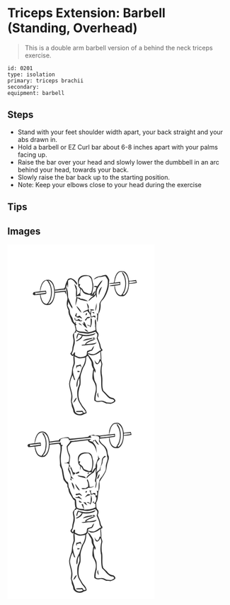 # Triceps Extension: Barbell (Standing, Overhead)
> This is a double arm barbell version of a behind the neck triceps exercise.

``` 
id: 0201 
type: isolation 
primary: triceps brachii 
secondary:  
equipment: barbell 
``` 

## Steps

 - Stand with your feet shoulder width apart, your back straight and your abs drawn in.
 - Hold a barbell or EZ Curl bar about 6-8 inches apart with your palms facing up.
 - Raise the bar over your head and slowly lower the dumbbell in an arc behind your head, towards your back.
 - Slowly raise the bar back up to the starting position.
 - Note: Keep your elbows close to your head during the exercise

## Tips


## Images

<svg width="250pt" height="400" viewBox="0 0 250 300" xmlns="http://www.w3.org/2000/svg"><g fill="#FFF"><path d="M0 0h250v300H0V0m188.99 45.93c-3.38 2.08-5.17 5.94-6.49 9.53-1.31 3.15-.56 6.89-2.62 9.74-2.62.12-5.44-.1-7.74 1.39 5.76.63 11.45-.77 17.16-1.22l1.89 1.69c-6.15 1.51-12.9.62-18.67 3.41 3.01.21 6.02-.1 9.02-.41-.55 3.89.63 7.73 2.27 11.21 1.36 3 3.83 5.98 7.3 6.36 2.75.03 5.99.88 8.18-1.3 5.6-4.79 6.65-12.74 7-19.69 4.43-.03 8.85-.48 13.2-1.37-.43-1.61-.9-3.21-1.37-4.81-3.93.57-7.86 1.11-11.83 1.42-.85-5.08-2.01-10.51-5.75-14.32-2.89-3.24-7.79-2.66-11.55-1.63m-67.38 10.58c-2.97 3.55-1.98 8.42-1.54 12.63-.01 2.52 1.89 4.32 3.32 6.17-.1 1.91-.17 3.83-.22 5.76-.91 2.37-2.99 3.68-5.07 4.94-.16-5.02.36-10.11-1.21-14.97-1.08-1.4-2.21-2.74-3.41-4.03.78 3.42 1.8 6.78 3.06 10.05-.18 4.37-.93 8.92.42 13.17-1.12 4.48-1.33 9.11-1.74 13.68.78-2.4 1.47-4.83 2.22-7.25.58-1.78.78-3.66 1.05-5.51 2.4.39 3.94 2.76 6.41 2.98 3.93.62 7.78 2.14 11.79 1.99-3.71-2.68-8.28-4.04-12.83-4.31l-1.99-1.6c-2.02.24-4.2-.12-4.66-2.44 2.38-.32 4.77-.61 7.17-.78-1.98-3.74-.02-7.81.1-11.73 1.66 2.17 2.71 4.74 4.48 6.83 3.88 3.01 8.99 3.73 13.78 3.33-1 .53-2 1.04-3.02 1.53 1.96.13 3.93.24 5.9.32-3.01 2.55-6.59 4.76-8.25 8.51 2.42-.81 3.7-3.14 5.76-4.49 2.07-1.71 5.09-2.54 5.98-5.36.17-.01.52-.02.69-.03.34 1.55.83 3.07 1.38 4.56 1.13-3.49-.71-7.04.1-10.57 1.33-7.29 7.18-12.42 10.01-19.05-4.14 2.16-6.1 6.7-8.95 10.18-2.13-.55-4.59-1.63-6.08.68 1.58.35 3.18.69 4.78 1.01-1.16 3.58-2.19 7.25-2.09 11.04.17 1.17-1.23 1.29-1.96 1.71-.3.4-.9 1.22-1.2 1.63 1.07-2.71 2.34-5.34 3.16-8.15-2.75 1.27-3.7 4.33-5.55 6.48.39-6.79 3.87-13.61 1.55-20.4-1.06-4.33-.99-10.02-5.97-11.9-5.7-1.66-13.35-1.78-17.37 3.39m35.49-2.61c-4.17.31-8.08 2.48-10.91 5.5 1.49-.58 2.93-1.28 4.35-2.02 1.43-.68 2.85-1.37 4.27-2.07 3.81.39 7.4-1.13 11.1-1.51 1.62 1.94 3.02 4.08 4.22 6.31 1.03 10.1-2.47 19.95-7.08 28.79-2.2 4.09-5.94 7.43-7.03 12.06-.1 5.58-.8 11.16-2.22 16.56-.59-.21-1.76-.64-2.35-.85 1.09 2.93 1.32 6.03.14 8.99.26 2.04.46 4.09.83 6.12 1.59-4.44.84-9.28 1.78-13.87 3.25-4.97 4.18-11.06 3.71-16.9-.27-4.25 3.75-6.8 5.91-9.94 3.1-4.69 5.49-9.91 6.99-15.33 1.53-5.11 1.07-10.49 1.97-15.71-1.43-2.77-2.37-6.13-5.03-8.02-3.71-.94-7.02 1.64-10.65 1.89m-55.12 6.09c-1.92 3.83-3.96 7.75-4.3 12.12-.5.86-.99 1.73-1.47 2.6-5.22.69-10.47 1.17-15.67 2.09-.86-5.36-2.22-11.17-6.44-14.93-2.12-1.96-5.12-1.89-7.8-1.75-6.82.52-9 8.29-10.65 13.78-.17 1.85-.33 3.71-.49 5.57-3.57.59-7.2.9-10.76 1.56-.56.97-1.09 1.96-1.59 2.97.68.73 1.39 1.43 2.13 2.1 3.43-.23 6.83-.73 10.25-.97.66 5.55 1.86 11.68 6.2 15.6 2.77 2.66 7.02 2.05 10.45 1.53 6.98-4.07 8.09-13.01 8.92-20.31 5.44-.42 10.86-1.02 16.26-1.77.87 1.62 1.79 3.23 2.74 4.81-.19-2.23-.44-4.45-.62-6.68-6.22.57-12.43 1.28-18.61 2.2-.03-.58-.1-1.72-.13-2.3 5.93-.27 11.78-1.94 17.73-1.49 1.2-2.99 2.11-6.07 3.09-9.13.41 1.99.8 3.98 1.27 5.96.71-4.14.21-8.33.41-12.49 1.31-1.02 2.97-1.42 4.46-2.11 5.07 1.34 7.26 6.44 10.59 9.94.03-.9.07-2.68.1-3.58-2.57-3.79-6.12-6.91-10.63-8.12-1.95.58-4.54.59-5.44 2.8m53.18 25.75c1.27-4.83 3.28-9.4 5.19-14.01-4.57 2.92-6.28 8.88-5.19 14.01m-54.56-2.77c-.13 3.77 2.02 7.47.76 11.19-1.45 5.89-.94 12.19 2.26 17.43-.98 6.38 3.18 11.74 5.03 17.52.75 2.72 2.98 4.46 4.79 6.45 1.03 2.45 1.55 5.1 2.14 7.68.61 3.94-3.09 6.44-4.58 9.68-.51 3.12.92 6.08 1.12 9.16.45 5.47-2.13 10.58-2.26 16.01 0 2.81-2.19 4.83-3.4 7.17 1.78 1.31 3.32 5.37 5.83 2.8-1.39 5.66 1.31 11.61-1.08 17.08-1.76 4.78-1.67 9.94-2.4 14.91-1.53 5.01-3.68 9.93-4.15 15.2-.2 6.47 2.77 12.45 3.49 18.79.63 3.73-.25 7.48-.5 11.21.27 2.3 1.09 4.51 1.17 6.84.12 2.89 2.02 5.28 2.54 8.07-.02 8.67 12.06 11.66 18.22 7.2 1.68-.45 3.29-1.11 4.79-2-.45-6.49-6.78-9.95-9.09-15.63-6.91-9.1-5.64-21.8-1.58-31.83 1.19-6.57-.87-13.48 1.55-19.89 1.57-4.01 2.39-8.37 4.79-11.99 2.96-4.6 3.45-10.26 3.55-15.59.74-.64 1.54-1.16 2.42-1.56 1.58.46 1.74 2.42 2.63 3.58 1.58 3.04 4.37 5.71 4.12 9.41-.21 3.38 1.51 6.29 3.04 9.15a59.114 59.114 0 0 0-1.66 15.79c1.35 4.57 4.78 8.31 5.37 13.15 2.1 8.4-3.6 16.27-1.97 24.7 1.5.72 2.96 1.58 4.6 1.96 2.91.49 5.83-.93 8.73-.29 2.39.81 4.58 2.06 6.87 3.11 2.4-.29 4.76.33 7.15.45 2.53-1 5.44-1.69 7.42-3.63 2.15-2.27-.66-4.73-2.47-6.08-2.79-.6-5.77-1.04-7.86-3.2-3.06-2.99-5.79-6.31-9.12-9.03-3.37-7.88-.88-16.75-2.27-25-1.35-6.18-1.27-12.7.2-18.84.86-3.22-1.86-5.99-1.54-9.19.18-4.59-.21-9.17-.8-13.72l2.61-1.12c-.04-.59-.13-1.77-.17-2.36-3.3-2.61-2.54-7.06-4.19-10.52-1.31-2.96-2.25-6.06-3.63-8.99.62-2.01 1.71-4.04 1.32-6.21-.08-2.94-3.68-4.27-3.45-7.32-1.4-5.99.92-12.44-1.79-18.12-1.68 3.65-.55 7.44-.09 11.2-.58.05-1.73.15-2.3.19l2.13.39c.19 2.22.4 4.44.59 6.66-4.78 2.4-10.23 3.86-15.56 3.78-5.51-1.59-11.69-.13-16.6-3.6-.38-2.68-1.06-5.3-1.75-7.91.44-.31 1.34-.93 1.78-1.24-.4-.45-1.2-1.34-1.59-1.78.07-1.32.09-2.63.03-3.94-.34.78-1.02 2.35-1.36 3.14-1.74-1.8-3.12-3.96-3.46-6.49-.57-3.82-3.93-6.43-4.7-10.18-.38-2.05-.56-4.13-.85-6.18-1.17-2.16-2.16-4.4-3.19-6.63.43-2.34.73-4.71.93-7.08 1.77 4.27 4.06 8.33 6.87 12 .01-.84.02-2.5.03-3.34-.83-1.4-1.58-2.83-2.33-4.27-1.63-3.79-3.14-7.63-4.77-11.41-.2-5.91-.2-11.96-3.01-17.37-1.31 3.49.67 6.94.65 10.48m33.99 16.56c.65 3.41 1.75 6.72 2.11 10.19 2.66-3.31.61-7.66-2.11-10.19m16.35-.09c-.71 4.55-1.84 9.07-2.04 13.68 2.25-4.07 2.76-9.11 2.04-13.68m-33.95 4.88c1.63 4.57 5.22 8.1 8.4 11.65-1.04-4.82-4.75-8.6-8.4-11.65m20.88 4.66c-2.56 3.28-7.9 2.73-10.05 6.68 2.54-.88 4.95-2.08 7.51-2.92 2.89 3.17 6.31 6.61 6.04 11.25 1.68-.58 3.39-1.09 5.1-1.62.67.51 2 1.52 2.67 2.02-.02-.89-.07-2.67-.09-3.56-1.19 0-2.37.02-3.56.07-.65.48-1.97 1.44-2.63 1.92-.51-1.34-.99-2.68-1.48-4.02.79-2.41.54-4.98 1.07-7.43 1.65 1.4 3.31.18 4.86-.4-2.65-.96-5.5-1.49-8.28-.69l2.31.37c-.17 2.05-.54 4.08-1.04 6.08-1.26-2.41-2.27-5-2.43-7.75m6.25 5.37c-.04.28-.13.86-.17 1.15.82.41 2.45 1.22 3.26 1.62v-2.07c-1.03-.24-2.06-.47-3.09-.7m-27.96 2.86c-.53 1.32-1.07 2.65-1.55 3.99 2.24 1.66 4.57 3.93 7.51 2.31 1.46.87 2.96 1.7 4.69 1.94-1.2-1.86-2.85-3.34-4.37-4.92-1.66.73-3.36 1.36-5.1 1.85-.34-2.06-.11-4.12.51-6.1-.43.23-1.27.7-1.69.93m18.31-.94c-1.31.38-2.83 3.15-1.24 3.87 1.07-.51 2.73-3.21 1.24-3.87m1.54 6.64c-1.85 1.34-3.04 3.41-4.66 5.01.43.48.87.96 1.3 1.44.98-1.35 1.93-2.72 2.85-4.11 2.04-.17 4.17-.39 5.29-2.36-1.59-.05-3.2-.25-4.78.02m-21.38.75c-.36 1-.72 2.01-1.08 3.01l2.36 2.36c1.57.08 3.14.15 4.71.15 2.04 1.04 5.06 2.03 6.27-.77l-2.83.6c-1.06-.92-2.11-1.85-3.15-2.77-.65.43-1.96 1.28-2.61 1.7l-3.11-.16c-.18-1.38-.37-2.75-.56-4.12m26.3 1.13c.13 4.38.71 8.82-.22 13.15-1.98-.78-3.95-1.59-5.99-2.21 1.28 1.63 3.02 2.59 5.1 2.64.16.57.47 1.71.63 2.28 2.95-4.31 2.89-9.71 2.58-14.71-.53-.29-1.58-.86-2.1-1.15m-12.31 6.28c.36.8 1.08 2.39 1.44 3.19-.73-.2-2.19-.61-2.91-.81 1.99 3.36 4.38 6.86 8.29 8.12-.59-.98-1.2-1.95-1.82-2.91-.58-2.33-1.69-4.46-2.71-6.61-.57-.25-1.71-.74-2.29-.98m-8.28 2.56c1.65 1.97 4.05 2.94 6.44 3.7-1.25-1.25-2.69-2.29-4.07-3.37-.6-.08-1.78-.25-2.37-.33m10.47 9.94c1.43 2.35 3.46 4.25 6.42 4.22-1.6-2.1-3.74-3.84-6.42-4.22z"/><path d="M187.77 48.67c1.57-2.17 4.36-2.12 6.75-2.35-.39 3.69 2.85 6.18 3.72 9.55 3.13 10.1 1.78 22.03-5.4 30.15-7.83-.62-9.95-9.71-10.8-16.08 3.13-.43 6.26-.85 9.38-1.31.07-1.69.02-3.39-.06-5.08-3.3.32-6.58.76-9.84 1.3 1.54-5.56 1.88-11.88 6.25-16.18z"/><path d="M194.48 45.54c6.84 2.97 10.15 10.37 10.47 17.46.51 8.05-.78 17.44-7.6 22.72-.63-.53-1.26-1.05-1.88-1.58 1.32-.96 2.44-2.18 2.92-3.76 3.59-8.85 3.91-19.12.17-27.97-1.19-2.39-2.91-4.47-4.08-6.87zM124.47 56.62c3.53-3.13 8.5-3.15 12.95-3.02 2.13 1.83 4.7 3.64 5.19 6.62.67 4.22 2.11 8.44 1.46 12.76-.43 3.22-1.06 6.43-2.12 9.51-1.01.42-2.01.85-3.01 1.29-2.69-.9-5.42-1.71-7.99-2.91-2.14-1.19-2.71-3.8-4.07-5.66-1.54-1.33-3.23-2.46-4.75-3.81.09-1.36 1.69-2.98.95-4.26-.54.05-1.62.14-2.16.18-.07-3.79.35-8.16 3.55-10.7zM63.47 62.31c1.17-1.25 3.06-1.14 4.37-.18 2.26 3.75 4.89 7.49 5.51 11.94 1.53 9.3.32 19.84-6.56 26.87-7.76-.86-9.31-9.69-10.7-15.88 3.13-.49 6.35-.6 9.41-1.46 1.1-1.64.05-3.56-.21-5.28-3.23.36-6.46.82-9.68 1.25.43-1.86.84-3.73 1.22-5.61 1.37-4.27 2.71-8.98 6.64-11.65z"/><path d="M69.69 62.02l-.27-1.01c5.93 2.43 8.77 8.85 9.49 14.84.96 5.77.21 11.73-1.71 17.23-1.55 3.52-3.97 7.39-8.11 8.05.4-.74 1.18-2.22 1.58-2.95 2.23-2.38 3.11-5.59 3.73-8.7 2.26-9.3.9-19.59-4.71-27.46zM206.59 62.86c3.4.01 6.75-.73 10.14-.69.51.41 1.54 1.24 2.06 1.65-4.07 1.22-8.3 1.56-12.51 1.88.08-.71.24-2.13.31-2.84zM47.09 81.82c3.98-.27 7.98-.39 11.92-1.08 2.27-.26 4.98-1.12 6.71.95-6 1.47-12.2 1.66-18.25 2.85-.09-.68-.29-2.04-.38-2.72zM131.26 136.2c.58.53.58.53 0 0zM138.92 150.81c3.43-.93 6.91-1.73 10.26-2.94 1.09 1.38 2.46 2.58 3.23 4.19.5 2.38-.59 4.72-1.08 7.02 1.97 4.53 4.34 9.01 4.95 13.98.23 2.11 1.36 3.91 2.62 5.56-4.02 1.6-6.81 5.23-10.95 6.59-3.94 1.77-8.1-.4-12.05-1.01 1.29-3.27 4.85-3.52 7.68-4.61 1.88-2.19 2.69-5.08 3.35-7.83-1.89 1.88-3.28 4.16-4.46 6.54-2.4.51-4.83 1.02-7.02 2.16-1.46 2.49.24 6.59-2.89 8.21-4.01 2.15-9.15 3.3-13.45 1.25-1.51-.62-3-1.31-4.49-1.97 0-1.9-.02-3.79-.1-5.68-2.09.82-2.75 3.02-3.79 4.8-.57-.8-1.14-1.59-1.71-2.38 1.64-2.64 2.69-5.6 2.97-8.7.32-3.74 2.63-7.08 2.16-10.92.69-5.37-3.05-10.64-.05-15.74l2.45-.04c-.12-.73-.35-2.18-.47-2.91 2.75 1.59 5.54 3.48 8.85 3.43 4.69.04 9.3 2.24 13.99 1m-6.93 2.64c-4.3-.12-8.33-1.77-12.45-2.79-1.42 3.01-3.22 6.27-1.73 9.61.72-2.72 1.52-5.41 2.61-8 1.94.68 3.87 1.38 5.75 2.19-1.96 4.13-5.87 6.51-9.8 8.47.18.32.55.96.73 1.28 4.27-2.03 9.19-4.23 10.36-9.33 6.51 1.06 13.28.39 19.39-2.11 1.24-.75 2.08-1.99 3.08-2.99-5.66 2.35-11.76 3.96-17.94 3.67m-4.39 9.96c5.09-.77 9.95-2.7 15.09-3.18l1.12-2c-5.51 1.09-11.81 1.32-16.21 5.18m16.59-4.21c1.24.64 3.65.79 4.37-.61-.97-.91-4.57-1.32-4.37.61m-9.69 6.44c-1.48.84-2.11 2.5-2.99 3.87-1.84.15-3.68.32-5.52.47l-.06 1.18c4.75.42 9.36-1.1 14.1-1.1 4.06-.26 8.73-.39 11.43-3.94-5.9 1.63-12.18 2.85-18.22 2.65 4.24-4.78 11.62-5.01 16.51-8.99-5.42.82-10.62 2.96-15.25 5.86z"/><path d="M142.08 187.6c5.71.59 11.07-2.4 15.32-5.94.39 4.4.6 8.81.65 13.23-.43-.11-1.29-.33-1.73-.45-.86 2.44-1.27 5.38-3.49 7-2.66-.73-3.74-3.51-5.05-5.63.68 2.5.87 6.36 3.98 7.02 3.18-.18 4.35-3.59 5.93-5.78.71 2.24 1.99 4.51 1.43 6.94-1.49 6.61-2.05 13.6-.45 20.26.88 7.95-.76 16.2 2.1 23.89 1.93 2.43 4.37 4.37 6.34 6.76 2.44 2.85 5.09 5.97 8.98 6.69 1.84.45 5.44 1.04 4.74 3.67-1.52 1.02-3.05 2.09-4.8 2.68-2.64.05-5.28-.32-7.9-.63-3.18-1.33-6.32-3.2-9.92-2.53-2.86-.18-7.06 1.49-8.78-1.61.1-4.37.16-8.91 1.84-13.02-.04-4.1.27-8.22-.2-12.31-.46-3.52-3.24-6.21-3.71-9.72-.64-4.82-1.97-9.81-.1-14.54l1.33 3.79c3.04-4.66-2.61-8.57-2.51-13.31.04-6.98-5.28-12.17-9.08-17.48l-.62-1.08c1.96.52 3.75 1.54 5.7 2.1m12.7 71.95c-.4-2.97-.88-5.92-1.4-8.87-1.57 3.06-1.09 6.45 1.4 8.87zM113.68 189.58c2.72 1.12 5.25 2.77 8.15 3.37 3.56.3 7.03-.76 10.47-1.49-.52 6.33-2.27 12.58-6.05 17.77-1.32 4.8-3.05 9.5-4.7 14.19-3.25 5.49-5.43 11.88-4.21 18.32 2.1-2.43 1.46-5.78 1.89-8.71.44-2.36 1.52-4.53 2.54-6.68.43 4.46 1.09 9.2-.95 13.39-2.99 6.31-2.94 13.62-1.73 20.36.85 5.55 4.67 9.89 7.14 14.75 2.45 3.02 5.04 5.95 6.93 9.39l-3.69.9c-.82-1.23-1.51-2.55-2.53-3.62-3.34.16-6.67.54-10.02.48-.15.38-.45 1.13-.6 1.5 3.31.34 6.61.22 9.91-.03l1.96 1.76c-3.89 3.32-10.68 2.76-13.28-1.82-1.4-6.01-4.05-11.62-5.85-17.51.75-3.25 1.35-6.57.97-9.92-.38-6.84-3.71-13.16-3.94-20.01.43-5.05 2.14-9.93 4.23-14.52.99 2.52 1.91 5.07 2.77 7.64.48.14 1.44.44 1.92.59-1.85-5.43-3.86-10.96-3.97-16.75.14-5.17 4.08-9.55 3.24-14.81-.18-2.85-.44-5.69-.6-8.54m3.2 15.4c-.15 1.82-.29 3.65-.1 5.47.33-.88.98-2.64 1.31-3.52 1.78-.43 3.56-.9 5.32-1.41.74 1.08 1.53 2.13 2.36 3.15-.5-1.87-1.12-3.71-1.75-5.53-2.26 1.02-4.67 1.62-7.14 1.84m1.91 11.06c.82-.01 2.47-.03 3.29-.03l.59-1.5-3.93-.63c.02.72.03 1.44.05 2.16m-5.29 47.73c-.74 1.31-1.41 2.65-1.94 4.06 3.5-1.6 4.63-5.4 6.19-8.58-2.11.77-3.35 2.57-4.25 4.52z"/></g><g fill="#333"><path d="M188.99 45.93c3.76-1.03 8.66-1.61 11.55 1.63 3.74 3.81 4.9 9.24 5.75 14.32 3.97-.31 7.9-.85 11.83-1.42.47 1.6.94 3.2 1.37 4.81-4.35.89-8.77 1.34-13.2 1.37-.35 6.95-1.4 14.9-7 19.69-2.19 2.18-5.43 1.33-8.18 1.3-3.47-.38-5.94-3.36-7.3-6.36-1.64-3.48-2.82-7.32-2.27-11.21-3 .31-6.01.62-9.02.41 5.77-2.79 12.52-1.9 18.67-3.41l-1.89-1.69c-5.71.45-11.4 1.85-17.16 1.22 2.3-1.49 5.12-1.27 7.74-1.39 2.06-2.85 1.31-6.59 2.62-9.74 1.32-3.59 3.11-7.45 6.49-9.53m-1.22 2.74c-4.37 4.3-4.71 10.62-6.25 16.18 3.26-.54 6.54-.98 9.84-1.3.08 1.69.13 3.39.06 5.08-3.12.46-6.25.88-9.38 1.31.85 6.37 2.97 15.46 10.8 16.08 7.18-8.12 8.53-20.05 5.4-30.15-.87-3.37-4.11-5.86-3.72-9.55-2.39.23-5.18.18-6.75 2.35m6.71-3.13c1.17 2.4 2.89 4.48 4.08 6.87 3.74 8.85 3.42 19.12-.17 27.97-.48 1.58-1.6 2.8-2.92 3.76.62.53 1.25 1.05 1.88 1.58 6.82-5.28 8.11-14.67 7.6-22.72-.32-7.09-3.63-14.49-10.47-17.46m12.11 17.32c-.07.71-.23 2.13-.31 2.84 4.21-.32 8.44-.66 12.51-1.88-.52-.41-1.55-1.24-2.06-1.65-3.39-.04-6.74.7-10.14.69zM121.61 56.51c4.02-5.17 11.67-5.05 17.37-3.39 4.98 1.88 4.91 7.57 5.97 11.9 2.32 6.79-1.16 13.61-1.55 20.4 1.85-2.15 2.8-5.21 5.55-6.48-.82 2.81-2.09 5.44-3.16 8.15.3-.41.9-1.23 1.2-1.63.73-.42 2.13-.54 1.96-1.71-.1-3.79.93-7.46 2.09-11.04-1.6-.32-3.2-.66-4.78-1.01 1.49-2.31 3.95-1.23 6.08-.68 2.85-3.48 4.81-8.02 8.95-10.18-2.83 6.63-8.68 11.76-10.01 19.05-.81 3.53 1.03 7.08-.1 10.57-.55-1.49-1.04-3.01-1.38-4.56-.17.01-.52.02-.69.03-.89 2.82-3.91 3.65-5.98 5.36-2.06 1.35-3.34 3.68-5.76 4.49 1.66-3.75 5.24-5.96 8.25-8.51a230.6 230.6 0 0 1-5.9-.32c1.02-.49 2.02-1 3.02-1.53-4.79.4-9.9-.32-13.78-3.33-1.77-2.09-2.82-4.66-4.48-6.83-.12 3.92-2.08 7.99-.1 11.73-2.4.17-4.79.46-7.17.78.46 2.32 2.64 2.68 4.66 2.44l1.99 1.6c4.55.27 9.12 1.63 12.83 4.31-4.01.15-7.86-1.37-11.79-1.99-2.47-.22-4.01-2.59-6.41-2.98-.27 1.85-.47 3.73-1.05 5.51-.75 2.42-1.44 4.85-2.22 7.25.41-4.57.62-9.2 1.74-13.68-1.35-4.25-.6-8.8-.42-13.17a73.25 73.25 0 0 1-3.06-10.05c1.2 1.29 2.33 2.63 3.41 4.03 1.57 4.86 1.05 9.95 1.21 14.97 2.08-1.26 4.16-2.57 5.07-4.94.05-1.93.12-3.85.22-5.76-1.43-1.85-3.33-3.65-3.32-6.17-.44-4.21-1.43-9.08 1.54-12.63m2.86.11c-3.2 2.54-3.62 6.91-3.55 10.7.54-.04 1.62-.13 2.16-.18.74 1.28-.86 2.9-.95 4.26 1.52 1.35 3.21 2.48 4.75 3.81 1.36 1.86 1.93 4.47 4.07 5.66 2.57 1.2 5.3 2.01 7.99 2.91 1-.44 2-.87 3.01-1.29 1.06-3.08 1.69-6.29 2.12-9.51.65-4.32-.79-8.54-1.46-12.76-.49-2.98-3.06-4.79-5.19-6.62-4.45-.13-9.42-.11-12.95 3.02z"/><path d="M157.1 53.9c3.63-.25 6.94-2.83 10.65-1.89 2.66 1.89 3.6 5.25 5.03 8.02-.9 5.22-.44 10.6-1.97 15.71a54.134 54.134 0 0 1-6.99 15.33c-2.16 3.14-6.18 5.69-5.91 9.94.47 5.84-.46 11.93-3.71 16.9-.94 4.59-.19 9.43-1.78 13.87-.37-2.03-.57-4.08-.83-6.12 1.18-2.96.95-6.06-.14-8.99.59.21 1.76.64 2.35.85 1.42-5.4 2.12-10.98 2.22-16.56 1.09-4.63 4.83-7.97 7.03-12.06 4.61-8.84 8.11-18.69 7.08-28.79-1.2-2.23-2.6-4.37-4.22-6.31-3.7.38-7.29 1.9-11.1 1.51-1.42.7-2.84 1.39-4.27 2.07-1.42.74-2.86 1.44-4.35 2.02 2.83-3.02 6.74-5.19 10.91-5.5zM101.98 59.99c.9-2.21 3.49-2.22 5.44-2.8 4.51 1.21 8.06 4.33 10.63 8.12-.03.9-.07 2.68-.1 3.58-3.33-3.5-5.52-8.6-10.59-9.94-1.49.69-3.15 1.09-4.46 2.11-.2 4.16.3 8.35-.41 12.49-.47-1.98-.86-3.97-1.27-5.96-.98 3.06-1.89 6.14-3.09 9.13-5.95-.45-11.8 1.22-17.73 1.49.03.58.1 1.72.13 2.3 6.18-.92 12.39-1.63 18.61-2.2.18 2.23.43 4.45.62 6.68-.95-1.58-1.87-3.19-2.74-4.81-5.4.75-10.82 1.35-16.26 1.77-.83 7.3-1.94 16.24-8.92 20.31-3.43.52-7.68 1.13-10.45-1.53-4.34-3.92-5.54-10.05-6.2-15.6-3.42.24-6.82.74-10.25.97-.74-.67-1.45-1.37-2.13-2.1.5-1.01 1.03-2 1.59-2.97 3.56-.66 7.19-.97 10.76-1.56.16-1.86.32-3.72.49-5.57 1.65-5.49 3.83-13.26 10.65-13.78 2.68-.14 5.68-.21 7.8 1.75 4.22 3.76 5.58 9.57 6.44 14.93 5.2-.92 10.45-1.4 15.67-2.09.48-.87.97-1.74 1.47-2.6.34-4.37 2.38-8.29 4.3-12.12m-38.51 2.32c-3.93 2.67-5.27 7.38-6.64 11.65-.38 1.88-.79 3.75-1.22 5.61 3.22-.43 6.45-.89 9.68-1.25.26 1.72 1.31 3.64.21 5.28-3.06.86-6.28.97-9.41 1.46 1.39 6.19 2.94 15.02 10.7 15.88 6.88-7.03 8.09-17.57 6.56-26.87-.62-4.45-3.25-8.19-5.51-11.94-1.31-.96-3.2-1.07-4.37.18m6.22-.29c5.61 7.87 6.97 18.16 4.71 27.46-.62 3.11-1.5 6.32-3.73 8.7-.4.73-1.18 2.21-1.58 2.95 4.14-.66 6.56-4.53 8.11-8.05 1.92-5.5 2.67-11.46 1.71-17.23-.72-5.99-3.56-12.41-9.49-14.84l.27 1.01m-22.6 19.8c.09.68.29 2.04.38 2.72 6.05-1.19 12.25-1.38 18.25-2.85-1.73-2.07-4.44-1.21-6.71-.95-3.94.69-7.94.81-11.92 1.08z"/><path d="M155.16 85.74c-1.09-5.13.62-11.09 5.19-14.01-1.91 4.61-3.92 9.18-5.19 14.01zM100.6 82.97c.02-3.54-1.96-6.99-.65-10.48 2.81 5.41 2.81 11.46 3.01 17.37 1.63 3.78 3.14 7.62 4.77 11.41.75 1.44 1.5 2.87 2.33 4.27-.01.84-.02 2.5-.03 3.34-2.81-3.67-5.1-7.73-6.87-12-.2 2.37-.5 4.74-.93 7.08 1.03 2.23 2.02 4.47 3.19 6.63.29 2.05.47 4.13.85 6.18.77 3.75 4.13 6.36 4.7 10.18.34 2.53 1.72 4.69 3.46 6.49.34-.79 1.02-2.36 1.36-3.14.06 1.31.04 2.62-.03 3.94.39.44 1.19 1.33 1.59 1.78-.44.31-1.34.93-1.78 1.24.69 2.61 1.37 5.23 1.75 7.91 4.91 3.47 11.09 2.01 16.6 3.6 5.33.08 10.78-1.38 15.56-3.78-.19-2.22-.4-4.44-.59-6.66l-2.13-.39c.57-.04 1.72-.14 2.3-.19-.46-3.76-1.59-7.55.09-11.2 2.71 5.68.39 12.13 1.79 18.12-.23 3.05 3.37 4.38 3.45 7.32.39 2.17-.7 4.2-1.32 6.21 1.38 2.93 2.32 6.03 3.63 8.99 1.65 3.46.89 7.91 4.19 10.52.04.59.13 1.77.17 2.36l-2.61 1.12c.59 4.55.98 9.13.8 13.72-.32 3.2 2.4 5.97 1.54 9.19a42.485 42.485 0 0 0-.2 18.84c1.39 8.25-1.1 17.12 2.27 25 3.33 2.72 6.06 6.04 9.12 9.03 2.09 2.16 5.07 2.6 7.86 3.2 1.81 1.35 4.62 3.81 2.47 6.08-1.98 1.94-4.89 2.63-7.42 3.63-2.39-.12-4.75-.74-7.15-.45-2.29-1.05-4.48-2.3-6.87-3.11-2.9-.64-5.82.78-8.73.29-1.64-.38-3.1-1.24-4.6-1.96-1.63-8.43 4.07-16.3 1.97-24.7-.59-4.84-4.02-8.58-5.37-13.15-.16-5.31.4-10.63 1.66-15.79-1.53-2.86-3.25-5.77-3.04-9.15.25-3.7-2.54-6.37-4.12-9.41-.89-1.16-1.05-3.12-2.63-3.58-.88.4-1.68.92-2.42 1.56-.1 5.33-.59 10.99-3.55 15.59-2.4 3.62-3.22 7.98-4.79 11.99-2.42 6.41-.36 13.32-1.55 19.89-4.06 10.03-5.33 22.73 1.58 31.83 2.31 5.68 8.64 9.14 9.09 15.63-1.5.89-3.11 1.55-4.79 2-6.16 4.46-18.24 1.47-18.22-7.2-.52-2.79-2.42-5.18-2.54-8.07-.08-2.33-.9-4.54-1.17-6.84.25-3.73 1.13-7.48.5-11.21-.72-6.34-3.69-12.32-3.49-18.79.47-5.27 2.62-10.19 4.15-15.2.73-4.97.64-10.13 2.4-14.91 2.39-5.47-.31-11.42 1.08-17.08-2.51 2.57-4.05-1.49-5.83-2.8 1.21-2.34 3.4-4.36 3.4-7.17.13-5.43 2.71-10.54 2.26-16.01-.2-3.08-1.63-6.04-1.12-9.16 1.49-3.24 5.19-5.74 4.58-9.68-.59-2.58-1.11-5.23-2.14-7.68-1.81-1.99-4.04-3.73-4.79-6.45-1.85-5.78-6.01-11.14-5.03-17.52-3.2-5.24-3.71-11.54-2.26-17.43 1.26-3.72-.89-7.42-.76-11.19m38.32 67.84c-4.69 1.24-9.3-.96-13.99-1-3.31.05-6.1-1.84-8.85-3.43.12.73.35 2.18.47 2.91l-2.45.04c-3 5.1.74 10.37.05 15.74.47 3.84-1.84 7.18-2.16 10.92-.28 3.1-1.33 6.06-2.97 8.7.57.79 1.14 1.58 1.71 2.38 1.04-1.78 1.7-3.98 3.79-4.8.08 1.89.1 3.78.1 5.68 1.49.66 2.98 1.35 4.49 1.97 4.3 2.05 9.44.9 13.45-1.25 3.13-1.62 1.43-5.72 2.89-8.21 2.19-1.14 4.62-1.65 7.02-2.16 1.18-2.38 2.57-4.66 4.46-6.54-.66 2.75-1.47 5.64-3.35 7.83-2.83 1.09-6.39 1.34-7.68 4.61 3.95.61 8.11 2.78 12.05 1.01 4.14-1.36 6.93-4.99 10.95-6.59-1.26-1.65-2.39-3.45-2.62-5.56-.61-4.97-2.98-9.45-4.95-13.98.49-2.3 1.58-4.64 1.08-7.02-.77-1.61-2.14-2.81-3.23-4.19-3.35 1.21-6.83 2.01-10.26 2.94m3.16 36.79c-1.95-.56-3.74-1.58-5.7-2.1l.62 1.08c3.8 5.31 9.12 10.5 9.08 17.48-.1 4.74 5.55 8.65 2.51 13.31l-1.33-3.79c-1.87 4.73-.54 9.72.1 14.54.47 3.51 3.25 6.2 3.71 9.72.47 4.09.16 8.21.2 12.31-1.68 4.11-1.74 8.65-1.84 13.02 1.72 3.1 5.92 1.43 8.78 1.61 3.6-.67 6.74 1.2 9.92 2.53 2.62.31 5.26.68 7.9.63 1.75-.59 3.28-1.66 4.8-2.68.7-2.63-2.9-3.22-4.74-3.67-3.89-.72-6.54-3.84-8.98-6.69-1.97-2.39-4.41-4.33-6.34-6.76-2.86-7.69-1.22-15.94-2.1-23.89-1.6-6.66-1.04-13.65.45-20.26.56-2.43-.72-4.7-1.43-6.94-1.58 2.19-2.75 5.6-5.93 5.78-3.11-.66-3.3-4.52-3.98-7.02 1.31 2.12 2.39 4.9 5.05 5.63 2.22-1.62 2.63-4.56 3.49-7 .44.12 1.3.34 1.73.45-.05-4.42-.26-8.83-.65-13.23-4.25 3.54-9.61 6.53-15.32 5.94m-28.4 1.98c.16 2.85.42 5.69.6 8.54.84 5.26-3.1 9.64-3.24 14.81.11 5.79 2.12 11.32 3.97 16.75-.48-.15-1.44-.45-1.92-.59-.86-2.57-1.78-5.12-2.77-7.64-2.09 4.59-3.8 9.47-4.23 14.52.23 6.85 3.56 13.17 3.94 20.01.38 3.35-.22 6.67-.97 9.92 1.8 5.89 4.45 11.5 5.85 17.51 2.6 4.58 9.39 5.14 13.28 1.82l-1.96-1.76c-3.3.25-6.6.37-9.91.03.15-.37.45-1.12.6-1.5 3.35.06 6.68-.32 10.02-.48 1.02 1.07 1.71 2.39 2.53 3.62l3.69-.9c-1.89-3.44-4.48-6.37-6.93-9.39-2.47-4.86-6.29-9.2-7.14-14.75-1.21-6.74-1.26-14.05 1.73-20.36 2.04-4.19 1.38-8.93.95-13.39-1.02 2.15-2.1 4.32-2.54 6.68-.43 2.93.21 6.28-1.89 8.71-1.22-6.44.96-12.83 4.21-18.32 1.65-4.69 3.38-9.39 4.7-14.19 3.78-5.19 5.53-11.44 6.05-17.77-3.44.73-6.91 1.79-10.47 1.49-2.9-.6-5.43-2.25-8.15-3.37zM134.59 99.53c2.72 2.53 4.77 6.88 2.11 10.19-.36-3.47-1.46-6.78-2.11-10.19zM150.94 99.44c.72 4.57.21 9.61-2.04 13.68.2-4.61 1.33-9.13 2.04-13.68z"/><path d="M116.99 104.32c3.65 3.05 7.36 6.83 8.4 11.65-3.18-3.55-6.77-7.08-8.4-11.65zM137.87 108.98c.16 2.75 1.17 5.34 2.43 7.75.5-2 .87-4.03 1.04-6.08l-2.31-.37c2.78-.8 5.63-.27 8.28.69-1.55.58-3.21 1.8-4.86.4-.53 2.45-.28 5.02-1.07 7.43.49 1.34.97 2.68 1.48 4.02.66-.48 1.98-1.44 2.63-1.92 1.19-.05 2.37-.07 3.56-.07.02.89.07 2.67.09 3.56-.67-.5-2-1.51-2.67-2.02-1.71.53-3.42 1.04-5.1 1.62.27-4.64-3.15-8.08-6.04-11.25-2.56.84-4.97 2.04-7.51 2.92 2.15-3.95 7.49-3.4 10.05-6.68z"/><path d="M144.12 114.35c1.03.23 2.06.46 3.09.7v2.07c-.81-.4-2.44-1.21-3.26-1.62.04-.29.13-.87.17-1.15zM116.16 117.21c.42-.23 1.26-.7 1.69-.93-.62 1.98-.85 4.04-.51 6.1 1.74-.49 3.44-1.12 5.1-1.85 1.52 1.58 3.17 3.06 4.37 4.92-1.73-.24-3.23-1.07-4.69-1.94-2.94 1.62-5.27-.65-7.51-2.31.48-1.34 1.02-2.67 1.55-3.99zM134.47 116.27c1.49.66-.17 3.36-1.24 3.87-1.59-.72-.07-3.49 1.24-3.87zM136.01 122.91c1.58-.27 3.19-.07 4.78-.02-1.12 1.97-3.25 2.19-5.29 2.36-.92 1.39-1.87 2.76-2.85 4.11-.43-.48-.87-.96-1.3-1.44 1.62-1.6 2.81-3.67 4.66-5.01zM114.63 123.66c.19 1.37.38 2.74.56 4.12l3.11.16c.65-.42 1.96-1.27 2.61-1.7 1.04.92 2.09 1.85 3.15 2.77l2.83-.6c-1.21 2.8-4.23 1.81-6.27.77-1.57 0-3.14-.07-4.71-.15l-2.36-2.36c.36-1 .72-2.01 1.08-3.01zM140.93 124.79c.52.29 1.57.86 2.1 1.15.31 5 .37 10.4-2.58 14.71-.16-.57-.47-1.71-.63-2.28-2.08-.05-3.82-1.01-5.1-2.64 2.04.62 4.01 1.43 5.99 2.21.93-4.33.35-8.77.22-13.15zM128.62 131.07c.58.24 1.72.73 2.29.98 1.02 2.15 2.13 4.28 2.71 6.61.62.96 1.23 1.93 1.82 2.91-3.91-1.26-6.3-4.76-8.29-8.12.72.2 2.18.61 2.91.81-.36-.8-1.08-2.39-1.44-3.19m2.64 5.13c.58.53.58.53 0 0zM120.34 133.63c.59.08 1.77.25 2.37.33 1.38 1.08 2.82 2.12 4.07 3.37-2.39-.76-4.79-1.73-6.44-3.7zM130.81 143.57c2.68.38 4.82 2.12 6.42 4.22-2.96.03-4.99-1.87-6.42-4.22zM131.99 153.45c6.18.29 12.28-1.32 17.94-3.67-1 1-1.84 2.24-3.08 2.99-6.11 2.5-12.88 3.17-19.39 2.11-1.17 5.1-6.09 7.3-10.36 9.33-.18-.32-.55-.96-.73-1.28 3.93-1.96 7.84-4.34 9.8-8.47-1.88-.81-3.81-1.51-5.75-2.19-1.09 2.59-1.89 5.28-2.61 8-1.49-3.34.31-6.6 1.73-9.61 4.12 1.02 8.15 2.67 12.45 2.79zM127.6 163.41c4.4-3.86 10.7-4.09 16.21-5.18l-1.12 2c-5.14.48-10 2.41-15.09 3.18zM144.19 159.2c-.2-1.93 3.4-1.52 4.37-.61-.72 1.4-3.13 1.25-4.37.61zM134.5 165.64c4.63-2.9 9.83-5.04 15.25-5.86-4.89 3.98-12.27 4.21-16.51 8.99 6.04.2 12.32-1.02 18.22-2.65-2.7 3.55-7.37 3.68-11.43 3.94-4.74 0-9.35 1.52-14.1 1.1l.06-1.18c1.84-.15 3.68-.32 5.52-.47.88-1.37 1.51-3.03 2.99-3.87zM116.88 204.98c2.47-.22 4.88-.82 7.14-1.84.63 1.82 1.25 3.66 1.75 5.53-.83-1.02-1.62-2.07-2.36-3.15-1.76.51-3.54.98-5.32 1.41-.33.88-.98 2.64-1.31 3.52-.19-1.82-.05-3.65.1-5.47zM118.79 216.04c-.02-.72-.03-1.44-.05-2.16l3.93.63-.59 1.5c-.82 0-2.47.02-3.29.03zM154.78 259.55c-2.49-2.42-2.97-5.81-1.4-8.87.52 2.95 1 5.9 1.4 8.87zM113.5 263.77c.9-1.95 2.14-3.75 4.25-4.52-1.56 3.18-2.69 6.98-6.19 8.58.53-1.41 1.2-2.75 1.94-4.06z"/></g></svg>
<svg width="250pt" height="400" viewBox="0 0 250 300" xmlns="http://www.w3.org/2000/svg"><g fill="#FFF"><path d="M0 0h250v300H0V0m179.36 3.26c-5.16 4.42-7.46 11.64-7.04 18.3-5.34.92-10.73 1.4-16.1 2.07-2.35-.93-4.82-.73-7.24-.25-1.43-.55-2.87-1.06-4.3-1.59l.3.64c-2.79.54-6.54.27-7.9 3.34a370.54 370.54 0 0 1-31.37 3.14c-.63-.83-1.32-1.61-2.05-2.34-5.48-.35-10.9.95-15.83 3.3-.11.46-.33 1.38-.43 1.84-5.29.63-10.61 1.11-15.85 2.08-.72-4.93-2-10.06-5.35-13.9-3.12-3.64-8.93-4.01-12.85-1.56-5.23 4.4-6.79 11.61-7.28 18.12-3.3.52-6.61.93-9.92 1.36-1.54.05-1.5 2.1-2.27 3.06.58.85 1.24 1.61 1.98 2.3 3.47-.26 6.91-.79 10.38-1.02.44 5.38 1.77 11.11 5.59 15.13 2.84 3.05 7.56 2.8 11.24 1.89 6.78-4.19 7.9-12.94 8.72-20.18 5.15-.45 10.31-.9 15.42-1.75.79 1.11 1.61 2.2 2.51 3.23.75 4.8.3 9.69-.62 14.44-1.27 5.96.4 12.03-.07 18.04-.36 3.4 2.88 5.79 3.14 9.08.68 5.36 1.62 10.71 2.94 15.95 1.7 3.17 4.52 5.57 6.64 8.46-.26 2.27-.21 4.64 1.46 6.42.39 3.7 1.16 7.51 3.41 10.57 2.59 3.36 3.71 7.87 7.59 10.13-.12 3.86.17 7.76 1.01 11.53.35.36 1.07 1.06 1.42 1.41-.31-.08-.94-.24-1.26-.32-1.37 2.34-3.29 4.38-4.4 6.87-.47 3.04.91 5.93 1.09 8.93.51 5.82-2.32 11.22-2.3 17.01.09 2.61-3.55 4.1-2.75 6.69 1.34 1.55 2.88 4.63 5.2 2.58-.7 4.21-.08 8.45.05 12.67-.42 3.11-1.95 5.96-2.33 9.09-.64 3.52-.57 7.13-1.3 10.63-1.55 4.56-3.31 9.12-3.94 13.92-.51 6.69 2.69 12.89 3.42 19.44.52 3.75.05 7.58-.71 11.28.67 2.22 1.39 4.46 1.42 6.81.01 2.92 2.06 5.28 2.53 8.11-.06 8.61 12.22 11.75 18.21 7.06 1.78-.2 3.38-.94 4.78-2.03-.23-3.82-2.67-6.88-5.17-9.56-2.32-2.5-3.55-5.75-5.42-8.56-4.11-5.84-3.47-13.43-2.73-20.15.19-3.52 2.15-6.57 2.91-9.94.6-6.6-.94-13.44 1.55-19.79 1.62-3.69 2.2-7.82 4.55-11.17 2.94-4.48 3.35-10.01 3.64-15.21l2.56-2.89c1.4 3.05 3.1 5.95 5 8.72 2 2.6 1.23 6.07 1.97 9.06.71 1.83 1.7 3.53 2.57 5.29-1.26 5.16-1.86 10.47-1.67 15.78 1.35 4.54 4.78 8.26 5.37 13.07 2.16 8.37-3.54 16.21-2.02 24.63 2.84 2.01 6.3 2.79 9.69 1.83 3.93-1.02 7.28 1.77 10.72 3.16 2.4-.52 4.74.38 7.13.38 2.48-1.02 5.35-1.69 7.31-3.58 2.12-2.3-.61-4.84-2.49-6.17-3.81-.41-7.38-2.06-9.79-5.11-2.14-2.86-5.06-4.98-7.48-7.54-3.1-8.88-.17-18.46-2.49-27.47-.6-5.3-.59-10.8.78-15.99.85-3.11-1.8-5.75-1.58-8.83.17-4.61-.09-9.24-.84-13.79.87-.48 1.76-.96 2.64-1.43-.04-.59-.11-1.78-.14-2.37-1.07-1.22-2.51-2.38-2.6-4.13-.72-5.4-3.29-10.3-5.25-15.32 1.19-2.85 2.47-6.66-.05-9.2-3.15-3.11-2.09-7.97-2.62-11.97 4.11-5.75 2.3-13.07 4.16-19.47 2.29-4.87 1.62-10.41 1.62-15.62 2.91-5.51 6.92-10.38 9.71-15.97 2.97-5.15 2.08-11.42 4.24-16.86.85-3.74 3.25-7.9 1.1-11.62-2-3.64-.83-8.16-3.03-11.74-1.92-4.17-5.94-6.63-9.04-9.79-1.33-2.05-3.91-4.33-2.49-6.96 5.26-.91 10.61-1.29 15.92-1.93-.72 3.91.59 7.78 2.21 11.29 1.34 2.94 3.75 5.84 7.13 6.33 2.8.05 6.1.92 8.34-1.28 5.61-4.78 6.76-12.75 7.02-19.71 4.44-.03 8.88-.45 13.23-1.4-.43-1.61-.9-3.21-1.37-4.8-3.96.54-7.92 1.1-11.9 1.38-.79-5.51-2.22-11.55-6.75-15.23-3.17-2.62-7.67-1.78-11.14-.35z"/><path d="M178.78 5.71c1.61-2.27 4.5-2.15 6.96-2.3-1.03 3.41 2.41 5.66 3.21 8.71 2.4 6.98 2.53 14.87.1 21.86-.79 3.34-3.36 5.8-4.59 8.94-8.18.1-10.62-9.47-11.36-15.98 3.06-.42 6.12-.81 9.19-1.16.29-1.73.23-3.48.02-5.21-3.29.2-6.55.68-9.79 1.23 1.61-5.52 1.89-11.82 6.26-16.09z"/><path d="M185.7 2.7c6.83 3.04 10.06 10.61 10.18 17.72.53 7.93-.86 17.08-7.52 22.28-.64-.52-1.28-1.05-1.92-1.57 1.25-.74 2.14-1.76 2.69-3.06 3.78-8.77 4.2-19 .79-27.95-1.1-2.65-3.11-4.78-4.22-7.42zM47.9 31c1.47-5.77 4.61-13.66 11.93-12.72-.03.69-.1 2.06-.13 2.75 5.76 6.87 5.93 16.53 4.38 24.92-.67 4.59-3.4 8.51-6.33 11.98-7.69-.87-9.12-9.62-10.69-15.69 3.29-.57 6.6-1.06 9.9-1.6.06-1.84-.24-3.64-.84-5.38-3.18.46-6.37.87-9.56 1.23.46-1.83.91-3.66 1.34-5.49z"/><path d="M59.63 17.78c6.4 2.11 9.59 8.85 10.24 15.12.94 5.76.19 11.71-1.71 17.2-1.53 3.47-3.9 7.27-7.95 8 .33-.69 1-2.08 1.33-2.78 2.47-2.29 3.18-5.7 3.89-8.85 2.32-9.78.85-20.84-5.8-28.69zM197.62 19.9c3.41-.02 6.77-.72 10.16-.77.44.43 1.32 1.28 1.75 1.71-3.99 1.12-8.13 1.44-12.23 1.87l.32-2.81zM157.29 25.06c7.61-1.32 15.34-1.57 22.97-2.69.46.42 1.37 1.26 1.83 1.68-8.24 1.02-16.45 2.73-24.77 2.81l-.03-1.8zM140.69 23.64c4.1-.62 8.16.45 12.21.95 3.95.69 2.44 5.56 2.24 8.29 1.83 4.83 7.16 6.97 9.76 11.3 3.37 4.91 3.73 10.98 4.4 16.7.51.01 1.53.04 2.05.05-.42.12-1.26.34-1.68.46.43 3.75-1.47 7.15-2.34 10.7-1.2 3.14.08 6.55-.84 9.74-1.2 3.7-3.37 7-5.59 10.17-2.09 2.89-5.25 5.44-5.28 9.31-1.61 5.24-.3 10.9-1.78 16.2l-2.44-.8c.96 2.64 1.32 5.43.56 8.18-.67-.11-1.99-.34-2.66-.45l-.3-3.62c-1.21-.01-2.42.01-3.63.08-.6.46-1.79 1.4-2.39 1.86-.64-1.42-1.24-2.86-1.88-4.28.34-.46 1.02-1.39 1.36-1.85-1.19-.02-2.38.02-3.56.01 1.51 2.19 2.49 4.67 2.37 7.38 1.74-.58 3.51-1.11 5.27-1.64.63.53 1.9 1.57 2.53 2.1.22 1.26.44 2.53.65 3.8l1.26-.03c-.55 3.6 0 8.73-4.64 9.66l.49-3.54c-.78.74-1.79 1.3-2.32 2.26 1.39 1.16 2.98 2.03 4.64 2.75.03 1.87.13 3.74.24 5.61-5.95 3.24-12.83 4.03-19.49 3.81-.28-3.16-.88-6.28-1.81-9.3-.87.07-1.74.15-2.6.24 1.31 2.68 2.64 5.36 4 8.02-4.07-.08-8.51.18-11.85-2.6-1.07-4.28-.63-8.82-1.53-13.14-1.06-1.75-3.04-2.61-4.68-3.71-1.65-4.86-5.13-8.99-5.75-14.22-2.73-3.2-1.7-7.67-2.98-11.42-7.52-4.58-6.62-14.28-8.63-21.73-3.28-7.42-4.12-15.76-3.3-23.8.25-4.99 2.09-9.84 1.29-14.88.58-.82 1.17-1.63 1.77-2.45-.73-.18-2.18-.56-2.9-.74-.2-1.28-.31-2.56-.32-3.85-6.36.63-12.72 1.29-19.04 2.24-.03-.57-.11-1.69-.14-2.25 5.95-.05 11.87-2.28 17.79-1.22.3-1.42.56-2.84.84-4.26 4.18-2.1 9.2-3.01 13.68-1.31.21.72.61 2.17.81 2.89 12.57-1.52 25.16-2.87 37.74-4.34-.54-1.11-1.08-2.22-1.6-3.33m-23.15 8.17c-3.6.37-7.2 1.36-10.83.67-.5.95-.95 1.92-1.39 2.9-1.74 1.94-3.23 4.08-4.8 6.16.16 3.22.47 6.45 1.37 9.55.83 3.71 3.44 6.97 2.92 10.94-.3 2.55.06 7.43-3.84 6.53-.03.29-.11.88-.14 1.18-1.7-.03-3.46-.09-4.99.75 2.97-.13 6.19-.84 8.6 1.43.14 3.08-1 5.94-1.63 8.89 1.82 5.65 6.59 11.26 3.82 17.45.81.46 1.61.92 2.42 1.39l-.93-4.35c1.41.62 2.82 1.23 4.24 1.81-1.39-1.83-3.1-3.39-4.55-5.17-.52-3.71-.71-7.64-2.96-10.82-.14-1.72-.28-3.44-.43-5.15 1.03.14 2.06.29 3.09.45-1.29-1.5-2.82-3.25-2.44-5.4.16-5.38 2.53-11.11-.08-16.23-2.01-3.81-2.87-8.12-2.75-12.42 2.13-2.63 4.39-5.16 6.62-7.7 9.26-.96 18.49-2.18 27.72-3.36.3 4.95 6.57 3.92 8.61 7.58 3.88 3.76 4.89 9.17 6.38 14.14-.5-3.18-.64-6.41-1.2-9.58-1.16-3.55-3.51-6.56-6-9.29 1.24-.74 2.49-1.45 3.76-2.14 2.13 2.55 3.44 6.27 7.07 7.1-1.84-3.26-4.45-5.97-6.56-9.04l-.08 1.61-2.76-.04c-.32.59-.95 1.79-1.27 2.39-2.06-.49-4.1-1.08-6.13-1.7 1.06-1.19 2.36-2.12 3.66-3.04-8.21.46-16.32 1.88-24.52 2.51m4.06 24.7c-2.99 3.52-1.97 8.39-1.56 12.57-.04 2.53 1.84 4.33 3.28 6.18-.1 2.36-.12 4.73.15 7.08.6-2.26.71-4.6.89-6.92 2.58 2.32 3.04 6.51 6.47 7.9 3.75 2.2 8.21 2.12 12.41 2.52-3.34 3.11-8.98 5.04-9.07 10.33 3.31-4.27 7.65-7.58 12.25-10.37 1.19-2 2.36-4 3.43-6.06-.5 4.83.47 9.68-.35 14.49-.18 2.91-2.48 6.53.7 8.61-.19 3.36-1.29 6.6-1.26 9.98 1.76-2.74 2.31-6.25 2.16-9.45-1.21-3.01-.09-6.13.17-9.2 1.22-2.18 1.22-4.7 1.73-7.08.57-2.25 2.56-3.55 4.58-4.38.23-3.14.12-6.43 2-9.15 2.18-3.34 1.43-7.52 2.88-11.11 1.2-1.49 2.99-2.3 4.53-3.38-.62-.44-1.26-.86-1.9-1.27-2.43 1.72-4.63 4.14-4.87 7.24-.17 6.16-2.58 11.92-4.56 17.66-2.51-.53-3.35 2.07-4.69 3.55.03-4.78 1.77-9.43.9-14.24-.65-4 3.01-6.61 4.87-9.67-2.31-.9-2.32-3.59-3.14-5.56.12 2.38.2 4.76.22 7.14-.24-.12-.74-.36-.98-.48-.76 4.89-4.17 9.18-3.37 14.4-2.62 1.88-4.1 4.75-5.78 7.4-.61-1.43.04-2.83.33-4.23 1.25-5.7 2.82-11.73.59-17.41-.44-4.31-1.6-9.42-6.37-10.82-5.61-1.19-12.8-1.33-16.64 3.73m-15.22 21.51c2.39 4.23 4.07 8.76 5.18 13.48.18-.75.52-2.27.69-3.02l1.61 1.18c.47-.93.95-1.84 1.42-2.76-1.33-.59-2.65-1.2-3.96-1.82-.89-2.91-2.36-5.58-3.34-8.44-.54.46-1.07.92-1.6 1.38m8.97 8.92c.6.52 1.2 1.03 1.81 1.53 1.47-.56 2.95-1.09 4.43-1.61-.02-.68-.05-2.02-.07-2.69-2.05.94-4.12 1.84-6.17 2.77m20.98-.57c-.06.6-.19 1.79-.26 2.39 1.17.33 2.34-1.79 2.21-2.81-.49.1-1.46.31-1.95.42m15.39 10.34l2.2-.72c1.18-2.34 2.49-4.76 2.17-7.48-1.77 2.56-3.25 5.3-4.37 8.2m-32.95-5.69c.9.91 1.85 1.86 3.19 2.02 3.8 1.02 7.63 1.94 11.49 2.73-1.14-1.2-2-2.97-3.84-3.14-3.6-.62-7.2-1.38-10.84-1.61m17.25 11.2c1.31 2.42.83 5.23.8 7.86-1.54.83-3.06 1.71-4.56 2.61-2.29-.11-4.59-.12-6.88-.11 1.01 1.15 2.41 2.05 4.01 1.63 2.57-.64 5.68-.35 7.71-2.32 3.57.23 7.11-.49 9.93-2.8-2.59.35-5.09 2.35-7.73 1.35-.19-3.33-.9-6.62-2.07-9.74-.65-.97-.62-3.25-2.25-2.97-.72 1.58.6 3.03 1.04 4.49m-27.07.3c.17 4.58 2.72 8.52 4.44 12.64.3-4.52-.88-9.59-4.44-12.64m5.72 2.85c1.61 4.2 3.61 9.13 7.9 11.22-.41-2.55-2.39-4.28-3.83-6.26-1.28-1.71-2.27-3.7-4.07-4.96m18 14.72c1.47.72 2.51-1.75 1.79-2.81-1.32-.42-2.65 1.74-1.79 2.81m-16.43 2.05c-.19.41-.57 1.22-.76 1.62l1.65.72c1.64-.32 3.29-.61 4.92-1.03 1.42.88 2.87 1.78 4.6 1.9-1.29-1.67-2.77-3.33-4.68-4.28-1.88.5-3.79.9-5.73 1.07m19.25 1.06c-1.55 1.54-2.82 3.33-4.29 4.94 1.61-.85 3.15-1.85 4.78-2.66 1.55-.69 4.05-.3 4.32-2.51-1.57-.15-3.38-.68-4.81.23m5.58 1.12c.18 1.04.37 2.08.57 3.13-.84 3.33-.1 6.8-.85 10.15-1.61.04-2.97-.87-4.33-1.59-.4.22-1.21.66-1.62.88 1.59.7 3.25 1.18 4.97 1.4.12.58.35 1.73.46 2.31 3.2-4.51 4.47-11.73.8-16.28m-22.62 3.61c-1.09-.08-2.18-.17-3.27-.26.21.34.62 1.04.83 1.38 1.59.08 3.18.13 4.78.18 1.88 1.02 3.86 1.86 5.93 2.45-1.8-2.01-3.86-3.76-5.95-5.45-.78.56-1.55 1.13-2.32 1.7m2.31 5.49c.57 1.09 1.15 2.18 1.73 3.27 1.37.06 2.75.13 4.12.21-1.25-1.01-2.56-1.94-3.86-2.89-.49-.15-1.49-.44-1.99-.59m7.94 2.75c2.04 2.01 3.77 4.79 6.87 5.16-.82-1-1.68-1.97-2.57-2.9.24-.31.72-.92.97-1.22-1.76-.35-3.52-.68-5.27-1.04zM38.09 38.85c4.35-.26 8.71-.48 13.01-1.24 1.88-.2 4.28-.92 5.4 1.18-5.94 1.27-12.04 1.57-18 2.72-.1-.67-.3-2-.41-2.66z"/><path d="M124.5 56.62c3.48-3.1 8.39-3.08 12.77-3.01 1.63 1.35 3.52 2.57 4.56 4.48 2.79 7.87 3.15 16.65-.01 24.49-.95.38-1.91.77-2.86 1.16-2.67-.87-5.39-1.67-7.94-2.86-2.24-1.12-2.73-3.84-4.11-5.71-1.59-1.32-3.31-2.48-4.82-3.89.12-1.33 1.96-3.07.92-4.26-.51.09-1.54.29-2.06.39-.13-3.83.33-8.23 3.55-10.79zM138.93 150.83c3.35-.83 6.66-1.81 9.95-2.82 1.42.82 2.45 2.25 3.33 3.61.91 2.47-.4 5.01-.92 7.42 1.96 4.54 4.38 9.02 4.96 14 .21 2.14 1.36 3.96 2.68 5.6-4.09 1.48-6.83 5.23-10.99 6.55-3.91 1.8-7.99-.47-11.93-.91 1.04-3.43 4.75-3.54 7.55-4.65 1.9-2.15 2.73-5.01 3.37-7.75-1.99 1.71-3.32 3.99-4.38 6.36-2.42.57-4.96.97-7.12 2.28-1.45 2.46.24 6.58-2.92 8.17-4.01 2.09-9.11 3.28-13.37 1.22-1.53-.63-3.03-1.33-4.54-2.01l.12-5.04-2.09.16c-.59 1.37-1.19 2.73-1.82 4.08-.45-.6-1.35-1.8-1.79-2.4 2.59-3.58 2.73-8.02 3.7-12.15 2.19-5.24 1.78-11.23.26-16.6-.72-2.27.55-4.47 1.15-6.59.57-.02 1.7-.05 2.27-.07l-.07-1.4.65-.23c2.5.07 4.41 2.18 6.97 2.09 5.04-.05 9.96 2.29 14.98 1.08m-6.88 2.6c-4.31-.11-8.35-1.76-12.48-2.8-1.33 2.58-2.43 5.32-2.67 8.25.32.24.96.71 1.28.94.38-2.62 1.2-5.15 2.31-7.55 1.89.71 3.79 1.43 5.64 2.27-2.05 4.35-6.36 6.5-10.31 8.8.48.09 1.42.28 1.89.37 4.25-1.42 8.67-4.1 9.7-8.81 6.53 1.05 13.32.39 19.46-2.1 1.33-.62 1.95-2.08 2.9-3.1-5.52 2.54-11.63 3.95-17.72 3.73m-4.3 10.04c5.05-.86 9.89-2.82 15.02-3.2.24-.52.73-1.57.97-2.09-5.38 1.24-11.86 1.17-15.99 5.29m16.44-4.27c1.28.59 3.69.77 4.46-.57-1-.92-4.64-1.39-4.46.57m-11.8 7.45c-.12.92-.23 1.85-.34 2.78-2.27.16-4.54.42-6.78.83 3.96 2.27 8.45-.08 12.65-.1 4.58-.42 10.47.3 13.35-4.12-5.79 1.86-12.06 2.82-18.03 2.73 4.2-4.8 11.64-4.88 16.37-9.01-6.24.82-11.77 3.96-17.22 6.89z"/><path d="M141.4 187.49c5.88 1.02 11.58-2.13 15.97-5.78.42 4.38.63 8.77.63 13.17-.43-.11-1.29-.34-1.72-.45-.87 2.34-1.14 5.43-3.42 6.85-2.79-.4-3.72-3.47-5.03-5.53.55 2.47.72 5.7 3.3 6.99 3.49.54 4.97-3.35 6.59-5.67.69 2.24 1.92 4.53 1.36 6.95-1.53 6.9-1.98 14.18-.28 21.1.38 7.74-.41 15.56 1.74 23.13 6.15 4.79 9.9 13.87 18.77 13.96.64.87 1.29 1.73 1.85 2.67-1.61 1.18-3.24 2.49-5.18 3.05-2.8-.07-5.64-.21-8.37-.8-2.96-1.41-6-2.98-9.4-2.37-2.86-.16-7.12 1.53-8.76-1.65.17-4.3.06-8.84 1.87-12.85-.08-4.09.21-8.19-.21-12.27-.35-3.63-3.31-6.34-3.74-9.93-.54-4.79-2.15-9.83.08-14.45l.9 3.64c.35-.82 1.04-2.46 1.39-3.27-1.18-3.69-3.86-6.95-3.74-10.98.14-4.27-2.76-7.62-4.84-11.05-1.2-2.08-3.05-3.64-5.14-4.77.57-3.88 3.46.12 5.38.31m13.41 71.99c-.44-2.94-.9-5.87-1.39-8.79-1.7 2.96-1.2 6.51 1.39 8.79zM113.7 189.72c2.75 1.03 5.29 2.67 8.19 3.26 3.51.27 6.94-.75 10.33-1.49-.39 6.35-2.27 12.58-6.01 17.76-1.12 4.62-3.03 8.99-4.38 13.54-3.28 5.66-5.77 12.12-4.59 18.78 2.13-1.57 1.6-4.37 1.83-6.67-.01-3.02 1.38-5.79 2.74-8.4.2 3.19.67 6.42.15 9.61-.67 3.4-2.76 6.38-3.17 9.86-.88 6.66-.75 13.82 2.23 19.96 1.95 3.1 3.62 6.37 5.55 9.48 2.46 2.68 4.71 5.57 6.5 8.75-1.22.35-2.44.68-3.67.98-1.04-1.55-1.79-4.45-4.26-3.56-3.17.61-6.73-.39-9.54 1.56 3.52.85 7.09.73 10.64.28.46.46 1.39 1.39 1.86 1.85-3.88 3.26-10.57 2.64-13.19-1.86-1.4-6.01-3.98-11.64-5.84-17.51.77-3.23 1.34-6.55.98-9.88-.36-6.83-3.68-13.15-3.95-19.98.48-5.02 1.99-9.98 4.32-14.46a287.7 287.7 0 0 1 2.63 7.47c.49.18 1.48.54 1.98.71-1.72-5.13-3.52-10.29-3.99-15.72-.1-4.25 2.02-8.07 3.21-12.03.35-4.1-.39-8.19-.55-12.29m3.2 15.21c-.25 1.8-.56 3.65.11 5.41.26-.86.78-2.57 1.04-3.42 1.73-.43 3.46-.88 5.22-1.21.9.85 1.69 1.83 2.58 2.71-.59-1.8-1.24-3.58-1.89-5.36-2.21 1.11-4.6 1.72-7.06 1.87m1.9 11.46c1.56-.33 3.1-.76 4.57-1.39-1.52-.49-3.07-.9-4.61-1.31.01.9.02 1.8.04 2.7m-7.16 51.33c3.47-1.45 4.48-5.24 6.16-8.24-3.73.87-4.65 5.25-6.16 8.24z"/></g><g fill="#333"><path d="M179.36 3.26c3.47-1.43 7.97-2.27 11.14.35 4.53 3.68 5.96 9.72 6.75 15.23 3.98-.28 7.94-.84 11.9-1.38.47 1.59.94 3.19 1.37 4.8-4.35.95-8.79 1.37-13.23 1.4-.26 6.96-1.41 14.93-7.02 19.71-2.24 2.2-5.54 1.33-8.34 1.28-3.38-.49-5.79-3.39-7.13-6.33-1.62-3.51-2.93-7.38-2.21-11.29-5.31.64-10.66 1.02-15.92 1.93-1.42 2.63 1.16 4.91 2.49 6.96 3.1 3.16 7.12 5.62 9.04 9.79 2.2 3.58 1.03 8.1 3.03 11.74 2.15 3.72-.25 7.88-1.1 11.62-2.16 5.44-1.27 11.71-4.24 16.86-2.79 5.59-6.8 10.46-9.71 15.97 0 5.21.67 10.75-1.62 15.62-1.86 6.4-.05 13.72-4.16 19.47.53 4-.53 8.86 2.62 11.97 2.52 2.54 1.24 6.35.05 9.2 1.96 5.02 4.53 9.92 5.25 15.32.09 1.75 1.53 2.91 2.6 4.13.03.59.1 1.78.14 2.37-.88.47-1.77.95-2.64 1.43.75 4.55 1.01 9.18.84 13.79-.22 3.08 2.43 5.72 1.58 8.83-1.37 5.19-1.38 10.69-.78 15.99 2.32 9.01-.61 18.59 2.49 27.47 2.42 2.56 5.34 4.68 7.48 7.54 2.41 3.05 5.98 4.7 9.79 5.11 1.88 1.33 4.61 3.87 2.49 6.17-1.96 1.89-4.83 2.56-7.31 3.58-2.39 0-4.73-.9-7.13-.38-3.44-1.39-6.79-4.18-10.72-3.16-3.39.96-6.85.18-9.69-1.83-1.52-8.42 4.18-16.26 2.02-24.63-.59-4.81-4.02-8.53-5.37-13.07-.19-5.31.41-10.62 1.67-15.78-.87-1.76-1.86-3.46-2.57-5.29-.74-2.99.03-6.46-1.97-9.06-1.9-2.77-3.6-5.67-5-8.72l-2.56 2.89c-.29 5.2-.7 10.73-3.64 15.21-2.35 3.35-2.93 7.48-4.55 11.17-2.49 6.35-.95 13.19-1.55 19.79-.76 3.37-2.72 6.42-2.91 9.94-.74 6.72-1.38 14.31 2.73 20.15 1.87 2.81 3.1 6.06 5.42 8.56 2.5 2.68 4.94 5.74 5.17 9.56-1.4 1.09-3 1.83-4.78 2.03-5.99 4.69-18.27 1.55-18.21-7.06-.47-2.83-2.52-5.19-2.53-8.11-.03-2.35-.75-4.59-1.42-6.81.76-3.7 1.23-7.53.71-11.28-.73-6.55-3.93-12.75-3.42-19.44.63-4.8 2.39-9.36 3.94-13.92.73-3.5.66-7.11 1.3-10.63.38-3.13 1.91-5.98 2.33-9.09-.13-4.22-.75-8.46-.05-12.67-2.32 2.05-3.86-1.03-5.2-2.58-.8-2.59 2.84-4.08 2.75-6.69-.02-5.79 2.81-11.19 2.3-17.01-.18-3-1.56-5.89-1.09-8.93 1.11-2.49 3.03-4.53 4.4-6.87.32.08.95.24 1.26.32-.35-.35-1.07-1.05-1.42-1.41-.84-3.77-1.13-7.67-1.01-11.53-3.88-2.26-5-6.77-7.59-10.13-2.25-3.06-3.02-6.87-3.41-10.57-1.67-1.78-1.72-4.15-1.46-6.42-2.12-2.89-4.94-5.29-6.64-8.46-1.32-5.24-2.26-10.59-2.94-15.95-.26-3.29-3.5-5.68-3.14-9.08.47-6.01-1.2-12.08.07-18.04.92-4.75 1.37-9.64.62-14.44-.9-1.03-1.72-2.12-2.51-3.23-5.11.85-10.27 1.3-15.42 1.75-.82 7.24-1.94 15.99-8.72 20.18-3.68.91-8.4 1.16-11.24-1.89-3.82-4.02-5.15-9.75-5.59-15.13-3.47.23-6.91.76-10.38 1.02-.74-.69-1.4-1.45-1.98-2.3.77-.96.73-3.01 2.27-3.06 3.31-.43 6.62-.84 9.92-1.36.49-6.51 2.05-13.72 7.28-18.12 3.92-2.45 9.73-2.08 12.85 1.56 3.35 3.84 4.63 8.97 5.35 13.9 5.24-.97 10.56-1.45 15.85-2.08.1-.46.32-1.38.43-1.84 4.93-2.35 10.35-3.65 15.83-3.3.73.73 1.42 1.51 2.05 2.34 10.5-.61 20.96-1.64 31.37-3.14 1.36-3.07 5.11-2.8 7.9-3.34l-.3-.64c1.43.53 2.87 1.04 4.3 1.59 2.42-.48 4.89-.68 7.24.25 5.37-.67 10.76-1.15 16.1-2.07-.42-6.66 1.88-13.88 7.04-18.3m-.58 2.45c-4.37 4.27-4.65 10.57-6.26 16.09 3.24-.55 6.5-1.03 9.79-1.23.21 1.73.27 3.48-.02 5.21-3.07.35-6.13.74-9.19 1.16.74 6.51 3.18 16.08 11.36 15.98 1.23-3.14 3.8-5.6 4.59-8.94 2.43-6.99 2.3-14.88-.1-21.86-.8-3.05-4.24-5.3-3.21-8.71-2.46.15-5.35.03-6.96 2.3m6.92-3.01c1.11 2.64 3.12 4.77 4.22 7.42 3.41 8.95 2.99 19.18-.79 27.95-.55 1.3-1.44 2.32-2.69 3.06.64.52 1.28 1.05 1.92 1.57 6.66-5.2 8.05-14.35 7.52-22.28-.12-7.11-3.35-14.68-10.18-17.72M47.9 31c-.43 1.83-.88 3.66-1.34 5.49 3.19-.36 6.38-.77 9.56-1.23.6 1.74.9 3.54.84 5.38-3.3.54-6.61 1.03-9.9 1.6 1.57 6.07 3 14.82 10.69 15.69 2.93-3.47 5.66-7.39 6.33-11.98 1.55-8.39 1.38-18.05-4.38-24.92.03-.69.1-2.06.13-2.75-7.32-.94-10.46 6.95-11.93 12.72m11.73-13.22c6.65 7.85 8.12 18.91 5.8 28.69-.71 3.15-1.42 6.56-3.89 8.85-.33.7-1 2.09-1.33 2.78 4.05-.73 6.42-4.53 7.95-8 1.9-5.49 2.65-11.44 1.71-17.2-.65-6.27-3.84-13.01-10.24-15.12m137.99 2.12l-.32 2.81c4.1-.43 8.24-.75 12.23-1.87-.43-.43-1.31-1.28-1.75-1.71-3.39.05-6.75.75-10.16.77m-40.33 5.16l.03 1.8c8.32-.08 16.53-1.79 24.77-2.81-.46-.42-1.37-1.26-1.83-1.68-7.63 1.12-15.36 1.37-22.97 2.69m-16.6-1.42c.52 1.11 1.06 2.22 1.6 3.33-12.58 1.47-25.17 2.82-37.74 4.34-.2-.72-.6-2.17-.81-2.89-4.48-1.7-9.5-.79-13.68 1.31-.28 1.42-.54 2.84-.84 4.26-5.92-1.06-11.84 1.17-17.79 1.22.03.56.11 1.68.14 2.25 6.32-.95 12.68-1.61 19.04-2.24.01 1.29.12 2.57.32 3.85.72.18 2.17.56 2.9.74-.6.82-1.19 1.63-1.77 2.45.8 5.04-1.04 9.89-1.29 14.88-.82 8.04.02 16.38 3.3 23.8 2.01 7.45 1.11 17.15 8.63 21.73 1.28 3.75.25 8.22 2.98 11.42.62 5.23 4.1 9.36 5.75 14.22 1.64 1.1 3.62 1.96 4.68 3.71.9 4.32.46 8.86 1.53 13.14 3.34 2.78 7.78 2.52 11.85 2.6-1.36-2.66-2.69-5.34-4-8.02.86-.09 1.73-.17 2.6-.24.93 3.02 1.53 6.14 1.81 9.3 6.66.22 13.54-.57 19.49-3.81-.11-1.87-.21-3.74-.24-5.61-1.66-.72-3.25-1.59-4.64-2.75.53-.96 1.54-1.52 2.32-2.26l-.49 3.54c4.64-.93 4.09-6.06 4.64-9.66l-1.26.03c-.21-1.27-.43-2.54-.65-3.8-.63-.53-1.9-1.57-2.53-2.1-1.76.53-3.53 1.06-5.27 1.64.12-2.71-.86-5.19-2.37-7.38 1.18.01 2.37-.03 3.56-.01-.34.46-1.02 1.39-1.36 1.85.64 1.42 1.24 2.86 1.88 4.28.6-.46 1.79-1.4 2.39-1.86 1.21-.07 2.42-.09 3.63-.08l.3 3.62c.67.11 1.99.34 2.66.45.76-2.75.4-5.54-.56-8.18l2.44.8c1.48-5.3.17-10.96 1.78-16.2.03-3.87 3.19-6.42 5.28-9.31 2.22-3.17 4.39-6.47 5.59-10.17.92-3.19-.36-6.6.84-9.74.87-3.55 2.77-6.95 2.34-10.7.42-.12 1.26-.34 1.68-.46-.52-.01-1.54-.04-2.05-.05-.67-5.72-1.03-11.79-4.4-16.7-2.6-4.33-7.93-6.47-9.76-11.3.2-2.73 1.71-7.6-2.24-8.29-4.05-.5-8.11-1.57-12.21-.95M38.09 38.85c.11.66.31 1.99.41 2.66 5.96-1.15 12.06-1.45 18-2.72-1.12-2.1-3.52-1.38-5.4-1.18-4.3.76-8.66.98-13.01 1.24m100.84 111.98c-5.02 1.21-9.94-1.13-14.98-1.08-2.56.09-4.47-2.02-6.97-2.09l-.65.23.07 1.4c-.57.02-1.7.05-2.27.07-.6 2.12-1.87 4.32-1.15 6.59 1.52 5.37 1.93 11.36-.26 16.6-.97 4.13-1.11 8.57-3.7 12.15.44.6 1.34 1.8 1.79 2.4.63-1.35 1.23-2.71 1.82-4.08l2.09-.16-.12 5.04c1.51.68 3.01 1.38 4.54 2.01 4.26 2.06 9.36.87 13.37-1.22 3.16-1.59 1.47-5.71 2.92-8.17 2.16-1.31 4.7-1.71 7.12-2.28 1.06-2.37 2.39-4.65 4.38-6.36-.64 2.74-1.47 5.6-3.37 7.75-2.8 1.11-6.51 1.22-7.55 4.65 3.94.44 8.02 2.71 11.93.91 4.16-1.32 6.9-5.07 10.99-6.55-1.32-1.64-2.47-3.46-2.68-5.6-.58-4.98-3-9.46-4.96-14 .52-2.41 1.83-4.95.92-7.42-.88-1.36-1.91-2.79-3.33-3.61-3.29 1.01-6.6 1.99-9.95 2.82m2.47 36.66c-1.92-.19-4.81-4.19-5.38-.31 2.09 1.13 3.94 2.69 5.14 4.77 2.08 3.43 4.98 6.78 4.84 11.05-.12 4.03 2.56 7.29 3.74 10.98-.35.81-1.04 2.45-1.39 3.27l-.9-3.64c-2.23 4.62-.62 9.66-.08 14.45.43 3.59 3.39 6.3 3.74 9.93.42 4.08.13 8.18.21 12.27-1.81 4.01-1.7 8.55-1.87 12.85 1.64 3.18 5.9 1.49 8.76 1.65 3.4-.61 6.44.96 9.4 2.37 2.73.59 5.57.73 8.37.8 1.94-.56 3.57-1.87 5.18-3.05-.56-.94-1.21-1.8-1.85-2.67-8.87-.09-12.62-9.17-18.77-13.96-2.15-7.57-1.36-15.39-1.74-23.13-1.7-6.92-1.25-14.2.28-21.1.56-2.42-.67-4.71-1.36-6.95-1.62 2.32-3.1 6.21-6.59 5.67-2.58-1.29-2.75-4.52-3.3-6.99 1.31 2.06 2.24 5.13 5.03 5.53 2.28-1.42 2.55-4.51 3.42-6.85.43.11 1.29.34 1.72.45 0-4.4-.21-8.79-.63-13.17-4.39 3.65-10.09 6.8-15.97 5.78m-27.7 2.23c.16 4.1.9 8.19.55 12.29-1.19 3.96-3.31 7.78-3.21 12.03.47 5.43 2.27 10.59 3.99 15.72-.5-.17-1.49-.53-1.98-.71a287.7 287.7 0 0 0-2.63-7.47c-2.33 4.48-3.84 9.44-4.32 14.46.27 6.83 3.59 13.15 3.95 19.98.36 3.33-.21 6.65-.98 9.88 1.86 5.87 4.44 11.5 5.84 17.51 2.62 4.5 9.31 5.12 13.19 1.86-.47-.46-1.4-1.39-1.86-1.85-3.55.45-7.12.57-10.64-.28 2.81-1.95 6.37-.95 9.54-1.56 2.47-.89 3.22 2.01 4.26 3.56 1.23-.3 2.45-.63 3.67-.98-1.79-3.18-4.04-6.07-6.5-8.75-1.93-3.11-3.6-6.38-5.55-9.48-2.98-6.14-3.11-13.3-2.23-19.96.41-3.48 2.5-6.46 3.17-9.86.52-3.19.05-6.42-.15-9.61-1.36 2.61-2.75 5.38-2.74 8.4-.23 2.3.3 5.1-1.83 6.67-1.18-6.66 1.31-13.12 4.59-18.78 1.35-4.55 3.26-8.92 4.38-13.54 3.74-5.18 5.62-11.41 6.01-17.76-3.39.74-6.82 1.76-10.33 1.49-2.9-.59-5.44-2.23-8.19-3.26z"/><path d="M117.54 31.81c8.2-.63 16.31-2.05 24.52-2.51-1.3.92-2.6 1.85-3.66 3.04 2.03.62 4.07 1.21 6.13 1.7.32-.6.95-1.8 1.27-2.39l2.76.04.08-1.61c2.11 3.07 4.72 5.78 6.56 9.04-3.63-.83-4.94-4.55-7.07-7.1-1.27.69-2.52 1.4-3.76 2.14 2.49 2.73 4.84 5.74 6 9.29.56 3.17.7 6.4 1.2 9.58-1.49-4.97-2.5-10.38-6.38-14.14-2.04-3.66-8.31-2.63-8.61-7.58-9.23 1.18-18.46 2.4-27.72 3.36-2.23 2.54-4.49 5.07-6.62 7.7-.12 4.3.74 8.61 2.75 12.42 2.61 5.12.24 10.85.08 16.23-.38 2.15 1.15 3.9 2.44 5.4-1.03-.16-2.06-.31-3.09-.45.15 1.71.29 3.43.43 5.15 2.25 3.18 2.44 7.11 2.96 10.82 1.45 1.78 3.16 3.34 4.55 5.17-1.42-.58-2.83-1.19-4.24-1.81l.93 4.35c-.81-.47-1.61-.93-2.42-1.39 2.77-6.19-2-11.8-3.82-17.45.63-2.95 1.77-5.81 1.63-8.89-2.41-2.27-5.63-1.56-8.6-1.43 1.53-.84 3.29-.78 4.99-.75.03-.3.11-.89.14-1.18 3.9.9 3.54-3.98 3.84-6.53.52-3.97-2.09-7.23-2.92-10.94-.9-3.1-1.21-6.33-1.37-9.55 1.57-2.08 3.06-4.22 4.8-6.16.44-.98.89-1.95 1.39-2.9 3.63.69 7.23-.3 10.83-.67z"/><path d="M121.6 56.51c3.84-5.06 11.03-4.92 16.64-3.73 4.77 1.4 5.93 6.51 6.37 10.82 2.23 5.68.66 11.71-.59 17.41-.29 1.4-.94 2.8-.33 4.23 1.68-2.65 3.16-5.52 5.78-7.4-.8-5.22 2.61-9.51 3.37-14.4.24.12.74.36.98.48-.02-2.38-.1-4.76-.22-7.14.82 1.97.83 4.66 3.14 5.56-1.86 3.06-5.52 5.67-4.87 9.67.87 4.81-.87 9.46-.9 14.24 1.34-1.48 2.18-4.08 4.69-3.55 1.98-5.74 4.39-11.5 4.56-17.66.24-3.1 2.44-5.52 4.87-7.24.64.41 1.28.83 1.9 1.27-1.54 1.08-3.33 1.89-4.53 3.38-1.45 3.59-.7 7.77-2.88 11.11-1.88 2.72-1.77 6.01-2 9.15-2.02.83-4.01 2.13-4.58 4.38-.51 2.38-.51 4.9-1.73 7.08-.26 3.07-1.38 6.19-.17 9.2.15 3.2-.4 6.71-2.16 9.45-.03-3.38 1.07-6.62 1.26-9.98-3.18-2.08-.88-5.7-.7-8.61.82-4.81-.15-9.66.35-14.49-1.07 2.06-2.24 4.06-3.43 6.06-4.6 2.79-8.94 6.1-12.25 10.37.09-5.29 5.73-7.22 9.07-10.33-4.2-.4-8.66-.32-12.41-2.52-3.43-1.39-3.89-5.58-6.47-7.9-.18 2.32-.29 4.66-.89 6.92-.27-2.35-.25-4.72-.15-7.08-1.44-1.85-3.32-3.65-3.28-6.18-.41-4.18-1.43-9.05 1.56-12.57m2.9.11c-3.22 2.56-3.68 6.96-3.55 10.79.52-.1 1.55-.3 2.06-.39 1.04 1.19-.8 2.93-.92 4.26 1.51 1.41 3.23 2.57 4.82 3.89 1.38 1.87 1.87 4.59 4.11 5.71 2.55 1.19 5.27 1.99 7.94 2.86.95-.39 1.91-.78 2.86-1.16 3.16-7.84 2.8-16.62.01-24.49-1.04-1.91-2.93-3.13-4.56-4.48-4.38-.07-9.29-.09-12.77 3.01zM106.38 78.02c.53-.46 1.06-.92 1.6-1.38.98 2.86 2.45 5.53 3.34 8.44 1.31.62 2.63 1.23 3.96 1.82-.47.92-.95 1.83-1.42 2.76l-1.61-1.18c-.17.75-.51 2.27-.69 3.02-1.11-4.72-2.79-9.25-5.18-13.48zM115.35 86.94c2.05-.93 4.12-1.83 6.17-2.77.02.67.05 2.01.07 2.69-1.48.52-2.96 1.05-4.43 1.61-.61-.5-1.21-1.01-1.81-1.53z"/><path d="M136.33 86.37c.49-.11 1.46-.32 1.95-.42.13 1.02-1.04 3.14-2.21 2.81.07-.6.2-1.79.26-2.39zM151.72 96.71c1.12-2.9 2.6-5.64 4.37-8.2.32 2.72-.99 5.14-2.17 7.48l-2.2.72zM118.77 91.02c3.64.23 7.24.99 10.84 1.61 1.84.17 2.7 1.94 3.84 3.14-3.86-.79-7.69-1.71-11.49-2.73-1.34-.16-2.29-1.11-3.19-2.02zM136.02 102.22c-.44-1.46-1.76-2.91-1.04-4.49 1.63-.28 1.6 2 2.25 2.97 1.17 3.12 1.88 6.41 2.07 9.74 2.64 1 5.14-1 7.73-1.35-2.82 2.31-6.36 3.03-9.93 2.8-2.03 1.97-5.14 1.68-7.71 2.32-1.6.42-3-.48-4.01-1.63 2.29-.01 4.59 0 6.88.11 1.5-.9 3.02-1.78 4.56-2.61.03-2.63.51-5.44-.8-7.86zM108.95 102.52c3.56 3.05 4.74 8.12 4.44 12.64-1.72-4.12-4.27-8.06-4.44-12.64zM114.67 105.37c1.8 1.26 2.79 3.25 4.07 4.96 1.44 1.98 3.42 3.71 3.83 6.26-4.29-2.09-6.29-7.02-7.9-11.22zM132.67 120.09c-.86-1.07.47-3.23 1.79-2.81.72 1.06-.32 3.53-1.79 2.81zM116.24 122.14c1.94-.17 3.85-.57 5.73-1.07 1.91.95 3.39 2.61 4.68 4.28-1.73-.12-3.18-1.02-4.6-1.9-1.63.42-3.28.71-4.92 1.03l-1.65-.72c.19-.4.57-1.21.76-1.62zM135.49 123.2c1.43-.91 3.24-.38 4.81-.23-.27 2.21-2.77 1.82-4.32 2.51-1.63.81-3.17 1.81-4.78 2.66 1.47-1.61 2.74-3.4 4.29-4.94zM141.07 124.32c3.67 4.55 2.4 11.77-.8 16.28-.11-.58-.34-1.73-.46-2.31-1.72-.22-3.38-.7-4.97-1.4.41-.22 1.22-.66 1.62-.88 1.36.72 2.72 1.63 4.33 1.59.75-3.35.01-6.82.85-10.15-.2-1.05-.39-2.09-.57-3.13zM118.45 127.93c.77-.57 1.54-1.14 2.32-1.7 2.09 1.69 4.15 3.44 5.95 5.45-2.07-.59-4.05-1.43-5.93-2.45-1.6-.05-3.19-.1-4.78-.18-.21-.34-.62-1.04-.83-1.38 1.09.09 2.18.18 3.27.26zM120.76 133.42c.5.15 1.5.44 1.99.59 1.3.95 2.61 1.88 3.86 2.89-1.37-.08-2.75-.15-4.12-.21-.58-1.09-1.16-2.18-1.73-3.27zM128.7 136.17c1.75.36 3.51.69 5.27 1.04-.25.3-.73.91-.97 1.22.89.93 1.75 1.9 2.57 2.9-3.1-.37-4.83-3.15-6.87-5.16zM132.05 153.43c6.09.22 12.2-1.19 17.72-3.73-.95 1.02-1.57 2.48-2.9 3.1-6.14 2.49-12.93 3.15-19.46 2.1-1.03 4.71-5.45 7.39-9.7 8.81-.47-.09-1.41-.28-1.89-.37 3.95-2.3 8.26-4.45 10.31-8.8-1.85-.84-3.75-1.56-5.64-2.27-1.11 2.4-1.93 4.93-2.31 7.55-.32-.23-.96-.7-1.28-.94.24-2.93 1.34-5.67 2.67-8.25 4.13 1.04 8.17 2.69 12.48 2.8zM127.75 163.47c4.13-4.12 10.61-4.05 15.99-5.29-.24.52-.73 1.57-.97 2.09-5.13.38-9.97 2.34-15.02 3.2zM144.19 159.2c-.18-1.96 3.46-1.49 4.46-.57-.77 1.34-3.18 1.16-4.46.57zM132.39 166.65c5.45-2.93 10.98-6.07 17.22-6.89-4.73 4.13-12.17 4.21-16.37 9.01 5.97.09 12.24-.87 18.03-2.73-2.88 4.42-8.77 3.7-13.35 4.12-4.2.02-8.69 2.37-12.65.1 2.24-.41 4.51-.67 6.78-.83.11-.93.22-1.86.34-2.78zM116.9 204.93c2.46-.15 4.85-.76 7.06-1.87.65 1.78 1.3 3.56 1.89 5.36-.89-.88-1.68-1.86-2.58-2.71-1.76.33-3.49.78-5.22 1.21-.26.85-.78 2.56-1.04 3.42-.67-1.76-.36-3.61-.11-5.41zM118.8 216.39c-.02-.9-.03-1.8-.04-2.7 1.54.41 3.09.82 4.61 1.31-1.47.63-3.01 1.06-4.57 1.39zM154.81 259.48c-2.59-2.28-3.09-5.83-1.39-8.79.49 2.92.95 5.85 1.39 8.79zM111.64 267.72c1.51-2.99 2.43-7.37 6.16-8.24-1.68 3-2.69 6.79-6.16 8.24z"/></g></svg>